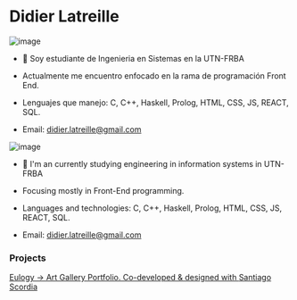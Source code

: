 <h1>Didier Latreille</h1>

![image](https://github.com/DidierLatreille/DidierLatreille/assets/62679664/e244aeb2-14d4-4747-a12e-cb1e2568f56a)

- 👋 Soy estudiante de Ingenieria en Sistemas en la UTN-FRBA

- Actualmente me encuentro enfocado en la rama de programación Front End.

- Lenguajes que manejo: C, C++, Haskell, Prolog, HTML, CSS, JS, REACT, SQL.

- Email: didier.latreille@gmail.com

![image](https://github.com/DidierLatreille/DidierLatreille/assets/62679664/057f6253-be3b-4c1d-912e-7b1077d67fc2)

- 👋 I'm an currently studying engineering in information systems in UTN-FRBA

- Focusing mostly in Front-End programming.

- Languages and technologies: C, C++, Haskell, Prolog, HTML, CSS, JS, REACT, SQL.

- Email: didier.latreille@gmail.com

<h3>Projects</h3>

<a href="https://eulogy.com.ar/">Eulogy -> Art Gallery Portfolio. Co-developed & designed with [Santiago Scordia](https://github.com/Santiago-scordia)</a>
